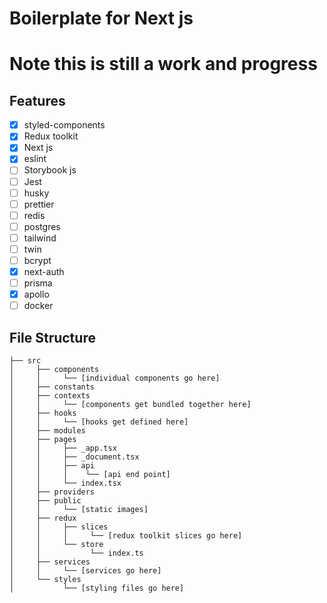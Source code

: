 # Boilerplate for Next js

# Note this is still a work and progress

## Features
 - [x] styled-components
 - [x] Redux toolkit
 - [x] Next js
 - [x] eslint
 - [ ] Storybook js
 - [ ] Jest
 - [ ] husky
 - [ ] prettier
 - [ ] redis
 - [ ] postgres
 - [ ] tailwind
 - [ ] twin
 - [ ] bcrypt
 - [x] next-auth
 - [ ] prisma
 - [x] apollo
 - [ ] docker

## File Structure
```
├── src
│     ├── components
│     │     └── [individual components go here]
│     ├── constants
│     ├── contexts
│     │     └── [components get bundled together here]
│     ├── hooks
│     │     └── [hooks get defined here]
│     ├── modules
│     ├── pages
│     │     ├── _app.tsx
│     │     ├── _document.tsx
│     │     ├── api
│     │     │    └── [api end point]
│     │     └── index.tsx
│     ├── providers
│     ├── public
│     │     └── [static images]
│     ├── redux
│     │     ├── slices
│     │     │     └── [redux toolkit slices go here]
│     │     └── store
│     │           └── index.ts
│     ├── services
│     │     └── [services go here]
│     └── styles
│           └── [styling files go here]
```
